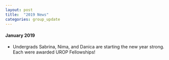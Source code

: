 ```yaml
---
layout: post
title:  "2019 News"
categories: group_update
---
```

#### January 2019
- Undergrads Sabrina, Nima, and Danica are starting the new year strong. Each were awarded UROP Fellowships!

